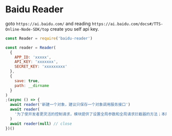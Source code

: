 # Baidu Reader

goto `https://ai.baidu.com/` and reading `https://ai.baidu.com/docs#/TTS-Online-Node-SDK/top` create you self api key.

```js
const Reader = require('baidu-reader')

const reader = Reader(
  {
    APP_ID: 'xxxxx',
    API_KEY: 'xxxxxxx',
    SECRET_KEY: 'xxxxxxxxx'
  },
  {
    save: true,
    path: __dirname
  }
)
;(async () => {
  await reader('新建一个对象，建议只保存一个对象调用服务接口')
  await reader(
    '为了使开发者更灵活的控制请求，模块提供了设置全局参数和全局请求拦截器的方法；本库发送网络请求依赖的是request模块，因此参数格式与request模块的参数相同 更多参数细节您可以参考request官方参数文档。'
  )
  await reader(null) // close
})()
```
